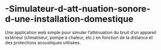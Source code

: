 # -Simulateur-d-att-nuation-sonore-d-une-installation-domestique
Une application web simple pour simuler l’atténuation du bruit d’un appareil extérieur (climatiseur, pompe à chaleur, etc.) en fonction de la distance et des protections acoustiques utilisées. 
